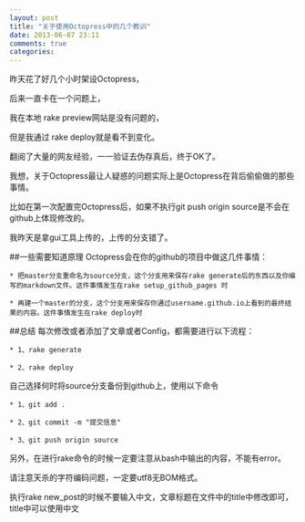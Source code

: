 ```yaml
---
layout: post
title: "关于使用Octopress中的几个教训"
date: 2013-06-07 23:11
comments: true
categories: 
---
```


昨天花了好几个小时架设Octopress，

后来一直卡在一个问题上，

我在本地	rake preview网站是没有问题的，

但是我通过	rake deploy就是看不到变化。

翻阅了大量的网友经验，一一验证去伪存真后，终于OK了。


我想，关于Octopress最让人疑惑的问题实际上是Octopress在背后偷偷做的那些事情。

比如在第一次配置完Octopress后，如果不执行git push origin source是不会在github上体现修改的。

我昨天是拿gui工具上传的，上传的分支错了。

##一些需要知道原理
Octopress会在你的github的项目中做这几件事情：
```
* 把master分支重命名为source分支，这个分支用来保存rake generate后的东西以及你编写的markdown文件。这件事情发生在rake setup_github_pages 时

* 再建一个master的分支，这个分支用来保存你通过username.github.io上看到的最终结果的内容。这件事情发生在rake deploy时
```
##总结
每次修改或者添加了文章或者Config，都需要进行以下流程：
```
* 1、rake generate

* 2、rake deploy
```
自己选择何时将source分支备份到github上，使用以下命令
```
* 1、git add .

* 2、git commit -m "提交信息"

* 3、git push origin source
```
另外，在进行rake命令的时候一定要注意从bash中输出的内容，不能有error。

请注意天杀的字符编码问题，一定要utf8无BOM格式。

执行rake new_post的时候不要输入中文，文章标题在文件中的title中修改即可，title中可以使用中文



